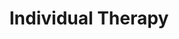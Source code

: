 ---
title: 'Individual Therapy'
description: 'Navigate life’s challenges and work through neurotic disorders such as anxiety, depression, and phobias in a compassionate and confidential environment. Our evidence-based approaches empower you to gain clarity, resilience, and emotional balance.'
image: 'https://images.pexels.com/photos/935977/pexels-photo-935977.jpeg?auto=compress&cs=tinysrgb&w=1260&h=750&dpr=1'
---